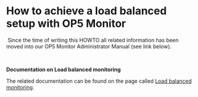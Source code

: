 # How to achieve a load balanced setup with OP5 Monitor

 Since the time of writing this HOWTO all related information has been moved into our OP5 Monitor Administrator Manual (see link below).

 

**Documentation on Load balanced monitoring**

The related documentation can be found on the page called [Load balanced monitoring](https://kb.op5.com/display/DOC/Load+balanced+monitoring).

 

